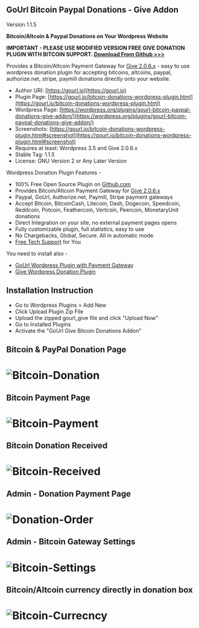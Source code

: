 
GoUrl Bitcoin Paypal Donations - Give Addon
-----------------------------------------------------------

Version 1.1.5

**Bitcoin/Altcoin & Paypal Donations on Your Wordpress Website**

**IMPORTANT - PLEASE USE MODIFIED VERSION FREE GIVE DONATION PLUGIN WITH BITCOIN SUPPORT. [Download From Github >>>](https://github.com/cryptoapi/Give-Wordpress-Donations-Bitcoin)**

Provides a Bitcoin/Altcoin Payment Gateway for [Give 2.0.6.x](https://github.com/cryptoapi/Give-Wordpress-Donations-Bitcoin) - easy to use wordpress donation plugin for accepting bitcoins, altcoins, paypal, authorize.net, stripe, paymill donations directly onto your website.


* Author URI: [https://gourl.io](https://gourl.io)
* Plugin Page: [https://gourl.io/bitcoin-donations-wordpress-plugin.html](https://gourl.io/bitcoin-donations-wordpress-plugin.html)
* Wordpress Page: [https://wordpress.org/plugins/gourl-bitcoin-paypal-donations-give-addon/](https://wordpress.org/plugins/gourl-bitcoin-paypal-donations-give-addon/)
* Screenshots: [https://gourl.io/bitcoin-donations-wordpress-plugin.html#screenshot](https://gourl.io/bitcoin-donations-wordpress-plugin.html#screenshot)
* Requires at least: Wordpress 3.5 and Give 2.0.6.x
* Stable Tag: 1.1.5
* License: GNU Version 2 or Any Later Version


Wordpress Donation Plugin Features -

* 100% Free Open Source Plugin on [Github.com](https://github.com/cryptoapi/Bitcoin-Paypal-Donations-Wordpress)
* Provides Bitcoin/Altcoin Payment Gateway for [Give 2.0.6.x](https://github.com/cryptoapi/Give-Wordpress-Donations-Bitcoin)
* Paypal, GoUrl, Authorize.net, Paymill, Stripe payment gateways
* Accept Bitcoin, BitcoinCash, Litecoin, Dash, Dogecoin, Speedcoin, Reddcoin, Potcoin, Feathercoin, Vertcoin, Peercoin, MonetaryUnit donations
* Direct Integration on your site, no external payment pages opens
* Fully customizable plugin, full statistics, easy to use
* No Chargebacks, Global, Secure. All in automatic mode.
* [Free Tech Support](https://gourl.io/view/contact/Contact_Us.html) for You

You need to install also - 

* [GoUrl Wordpress Plugin with Payment Gateway](https://wordpress.org/plugins/gourl-bitcoin-payment-gateway-paid-downloads-membership/)
* [Give Wordpress Donation Plugin](https://github.com/cryptoapi/Give-Wordpress-Donations-Bitcoin)



Installation Instruction
----------------
* Go to Wordpress Plugins > Add New
* Click Upload Plugin Zip File
* Upload the zipped gourl_give file and click "Upload Now"
* Go to Installed Plugins
* Activate the "GoUrl Give Bitcoin Donations Addon"

  
  
Bitcoin & PayPal Donation Page
-----------------
# ![Bitcoin-Donation](https://gourl.io/images/give/screenshot-1.png)


Bitcoin Payment Page
-----------------
# ![Bitcoin-Payment](https://gourl.io/images/give/screenshot-2.png)


Bitcoin Donation Received
-----------------
# ![Bitcoin-Received](https://gourl.io/images/give/screenshot-3.png)


Admin - Donation Payment Page
-----------------
# ![Donation-Order](https://gourl.io/images/give/screenshot-4.png)


Admin - Bitcoin Gateway Settings
-----------------
# ![Bitcoin-Settings](https://gourl.io/images/give/screenshot-5.png)


Bitcoin/Altcoin currency directly in donation box
-----------------
# ![Bitcoin-Currecncy](https://gourl.io/images/give/screenshot-6.png)    

 